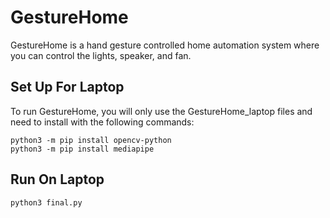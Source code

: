 # GestureHome
GestureHome is a hand gesture controlled home automation system where you can control the lights, speaker, and fan. 

## Set Up For Laptop
To run GestureHome, you will only use the GestureHome_laptop files and need to install with the following commands:
```
python3 -m pip install opencv-python
python3 -m pip install mediapipe
```

## Run On Laptop
```
python3 final.py
```
